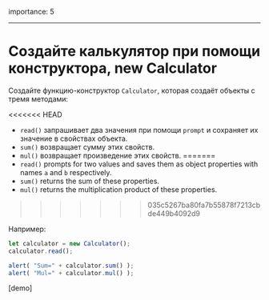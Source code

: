 importance: 5

---

# Создайте калькулятор при помощи конструктора, new Calculator

Создайте функцию-конструктор `Calculator`, которая создаёт объекты с тремя методами:

<<<<<<< HEAD
- `read()` запрашивает два значения при помощи `prompt` и сохраняет их значение в свойствах объекта.
- `sum()` возвращает сумму этих свойств.
- `mul()` возвращает произведение этих свойств.
=======
- `read()` prompts for two values and saves them as object properties with names `a` and `b` respectively.
- `sum()` returns the sum of these properties.
- `mul()` returns the multiplication product of these properties.
>>>>>>> 035c5267ba80fa7b55878f7213cbde449b4092d9

Например:

```js
let calculator = new Calculator();
calculator.read();

alert( "Sum=" + calculator.sum() );
alert( "Mul=" + calculator.mul() );
```

[demo]
